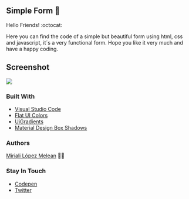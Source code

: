 ## Simple Form :open_file_folder:

Hello Friends! :octocat:

Here you can find the code of a simple but beautiful form using html, css and javascript, it´s a very functional form. Hope you like it very much and have a happy coding.

## Screenshot

![](https://scontent.cdninstagram.com/v/t51.2885-15/fr/e15/s1080x1080/127693549_847936125982163_4051472195734042813_n.jpg?_nc_ht=scontent.cdninstagram.com&_nc_cat=111&_nc_ohc=SUHkEBeeKcoAX8fNF9S&tp=1&oh=34fbd6be8fc2c5314a08358d298e7b0c&oe=5FE93C4B&ig_cache_key=MjQ1MTA4MDgxNjk2NTc5ODM1NQ%3D%3D.2)

### Built With
- [Visual Studio Code](https://www.sublimetext.com/)
- [Flat UI Colors](https://flatuicolors.com/)
- [UiGradients](https://uigradients.com/)
- [Material Design Box Shadows](https://codepen.io/sdthornton/pen/wBZdXq)

### Authors 
[Miriali López Melean](https://github.com/Miriali) :woman_technologist:

### Stay In Touch
- [Codepen](https://codepen.io/your-work/) 
- [Twitter](https://twitter.com/miricailopez)